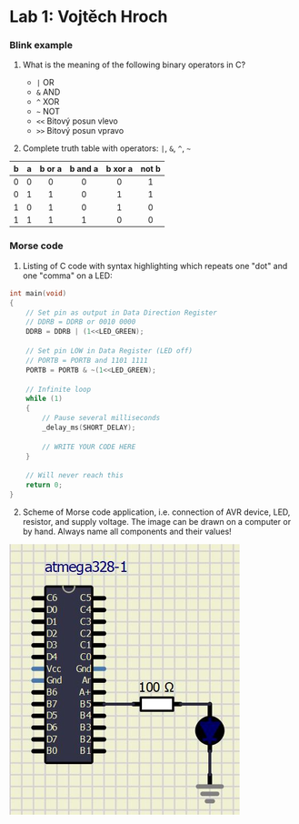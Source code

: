 # Lab 1: Vojtěch Hroch

### Blink example

1. What is the meaning of the following binary operators in C?
   * `|`  OR
   * `&`  AND
   * `^`  XOR
   * `~`  NOT
   * `<<` Bitový posun vlevo
   * `>>` Bitový posun vpravo

2. Complete truth table with operators: `|`, `&`, `^`, `~`

| **b** | **a** |**b or a** | **b and a** | **b xor a** | **not b** |
| :-:   | :-:   | :-:       | :-:         | :-:         | :-:       |
| 0     | 0     |0          |0            |0            |1          |
| 0     | 1     |1          |0            |1            |1          |
| 1     | 0     |1          |0            |1            |0          |
| 1     | 1     |1          |1            |0            |0          |


### Morse code

1. Listing of C code with syntax highlighting which repeats one "dot" and one "comma" on a LED:

```c
int main(void)
{
    // Set pin as output in Data Direction Register
    // DDRB = DDRB or 0010 0000
    DDRB = DDRB | (1<<LED_GREEN);

    // Set pin LOW in Data Register (LED off)
    // PORTB = PORTB and 1101 1111
    PORTB = PORTB & ~(1<<LED_GREEN);

    // Infinite loop
    while (1)
    {
        // Pause several milliseconds
        _delay_ms(SHORT_DELAY);

        // WRITE YOUR CODE HERE
    }

    // Will never reach this
    return 0;
}
```


2. Scheme of Morse code application, i.e. connection of AVR device, LED, resistor, and supply voltage. The image can be drawn on a computer or by hand. Always name all components and their values!

![1](IMAGES/schema.JPG)
